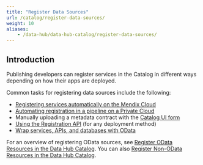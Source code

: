 ```yaml
---
title: "Register Data Sources"
url: /catalog/register-data-sources/
weight: 10
aliases:
    - /data-hub/data-hub-catalog/register-data-sources/
---
```

## Introduction

Publishing developers can register services in the Catalog in different ways depending on how their apps are deployed.

Common tasks for registering data sources include the following:

* [Registering services automatically on the Mendix Cloud](/catalog/register-data-sources/register-data/#mendix-cloud)
* [Automating registration in a pipeline on a Private Cloud](/data-hub/data-hub-catalog/automate-registration/)
* Manually uploading a metadata contract with the [Catalog UI form](/catalog/register-data-sources/register-data/#registration-form)
* [Using the Registration API](/catalog/register-data-sources/register-data/#register-services) (for any deployment method)
* [Wrap services, APIs, and databases with OData](/refguide/wrap-services-odata/)

For an overview of registering OData sources, see [Register OData Resources in the Data Hub Catalog](/catalog/register-data-sources/register-data/). You can also [Register Non-OData Resources in the Data Hub Catalog](/data-hub/data-hub-catalog/register-non-odata-resources/). 
